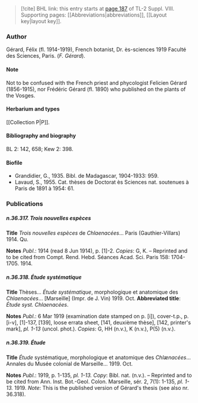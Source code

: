 > [!cite] BHL link: this entry starts at [page 187](https://www.biodiversitylibrary.org/item/103832#page/199/mode/1up) of TL-2 Suppl. VIII.
> Supporting pages: [[Abbreviations|abbreviations]], [[Layout key|layout key]].

### Author

Gérard, Félix (fl. 1914-1919), French botanist, Dr. ès-sciences 1919 Faculté des Sciences, Paris. (*F. Gérard*).

#### Note

Not to be confused with the French priest and phycologist Felicien Gérard (1856-1915), nor Frédéric Gérard (fl. 1890) who published on the plants of the Vosges.

#### Herbarium and types

[[Collection P|P]].

#### Bibliography and biography

BL 2: 142, 658; Kew 2: 398.

#### Biofile

- Grandidier, G., 1935. Bibl. de Madagascar, 1904-1933: 959.
- Lavaud, S., 1955. Cat. thèses de Doctorat ès Sciences nat. soutenues à Paris de 1891 à 1954: 61.

### Publications

##### n.36.317. Trois nouvelles espèces

**Title**
*Trois nouvelles espèces* de *Chlaenacées*... Paris (Gauthier-Villars) 1914. Qu.

**Notes**
*Publ*.: 1914 (read 8 Jun 1914), p. \[1\]-2. *Copies*: G, K. – Reprinted and to be cited from Compt. Rend. Hebd. Séances Acad. Sci. Paris 158: 1704-1705. 1914.

##### n.36.318. Étude systématique

**Title**
Thèses... *Étude systématique*, morphologique et anatomique des *Chlaenacées*... \[Marseille\] (Impr. de J. Vin) 1919. Oct.
**Abbreviated title**: *Étude syst. Chlaenacées*.

**Notes**
*Publ*.: 6 Mar 1919 (examination date stamped on p. \[i\]), cover-t.p., p. \[i-v\], \[1\]-137, \[139\], loose errata sheet, \[141, deuxième thèse\], \[142, printer's mark\], *pl. 1-13* (uncol. phot.).
*Copies*: G, HH (n.v.), K (n.v.), P(5) (n.v.).

##### n.36.319. Étude

**Title**
*Étude* systématique, morphologique et anatomique des *Chlænacées*... Annales du Musée colonial de Marseille... 1919. Oct.

**Notes**
*Publ*.: 1919, p. 1-135, *pl. 1-13. Copy*: Bibl. nat. (n.v.). – Reprinted and to be cited from Ann. Inst. Bot.-Geol. Colon. Marseille, sér. 2, 7(1): 1-135, *pl. 1-13.* 1919.
*Note*: This is the published version of Gérard's thesis (see also nr. 36.318).

